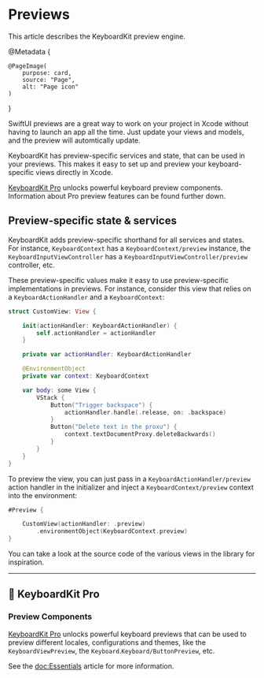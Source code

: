 # Previews

This article describes the KeyboardKit preview engine.

@Metadata {

    @PageImage(
        purpose: card,
        source: "Page",
        alt: "Page icon"
    )
}

SwiftUI previews are a great way to work on your project in Xcode without having to launch an app all the time. Just update your views and models, and the preview will automtically update.

KeyboardKit has preview-specific services and state, that can be used in your previews. This makes it easy to set up and preview your keyboard-specific views directly in Xcode.

[KeyboardKit Pro][Pro] unlocks powerful keyboard preview components. Information about Pro preview features can be found further down.



## Preview-specific state & services 

KeyboardKit adds preview-specific shorthand for all services and states. For instance, ``KeyboardContext`` has a ``KeyboardContext/preview`` instance, the ``KeyboardInputViewController`` has a ``KeyboardInputViewController/preview`` controller, etc. 

These preview-specific values make it easy to use preview-specific implementations in previews. For instance, consider this view that relies on a ``KeyboardActionHandler`` and a ``KeyboardContext``:

```swift
struct CustomView: View {

    init(actionHandler: KeyboardActionHandler) {
        self.actionHandler = actionHandler
    }

    private var actionHandler: KeyboardActionHandler

    @EnvironmentObject
    private var context: KeyboardContext

    var body: some View {
        VStack {
            Button("Trigger backspace") {
                actionHandler.handle(.release, on: .backspace)
            }
            Button("Delete text in the proxu") {
                context.textDocumentProxy.deleteBackwards()
            }
        }
    }
}
```

To preview the view, you can just pass in a ``KeyboardActionHandler/preview`` action handler in the initializer and inject a ``KeyboardContext/preview`` context into the environment:

```swift
#Preview {

    CustomView(actionHandler: .preview)
        .environmentObject(KeyboardContext.preview)
}
```

You can take a look at the source code of the various views in the library for inspiration.


---


## 👑 KeyboardKit Pro

### Preview Components

[KeyboardKit Pro][Pro] unlocks powerful keyboard previews that can be used to preview different locales, configurations and themes, like the ``KeyboardViewPreview``, the ``Keyboard``.``Keyboard/ButtonPreview``, etc.

See the <doc:Essentials> article for more information.

[Pro]: https://github.com/KeyboardKit/KeyboardKitPro
